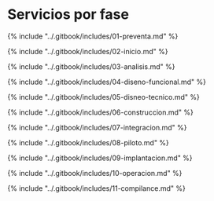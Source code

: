 # Servicios por fase



{% include "../.gitbook/includes/01-preventa.md" %}

{% include "../.gitbook/includes/02-inicio.md" %}

{% include "../.gitbook/includes/03-analisis.md" %}

{% include "../.gitbook/includes/04-diseno-funcional.md" %}

{% include "../.gitbook/includes/05-disneo-tecnico.md" %}

{% include "../.gitbook/includes/06-construccion.md" %}

{% include "../.gitbook/includes/07-integracion.md" %}

{% include "../.gitbook/includes/08-piloto.md" %}

{% include "../.gitbook/includes/09-implantacion.md" %}

{% include "../.gitbook/includes/10-operacion.md" %}

{% include "../.gitbook/includes/11-compilance.md" %}
